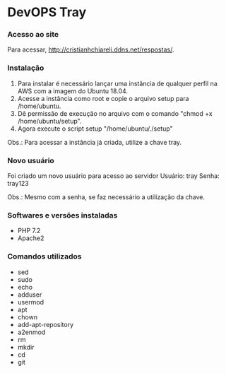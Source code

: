 # DevOPS Tray
### Acesso ao site
Para acessar, http://cristianhchiareli.ddns.net/respostas/.

### Instalação
1. Para instalar é necessário lançar uma instância de qualquer perfil na AWS com a imagem do Ubuntu 18.04.
2. Acesse a instância como root e copie o arquivo setup para /home/ubuntu.
3. Dê permissão de execução no arquivo com o comando "chmod +x /home/ubuntu/setup".
4. Agora execute o script setup "/home/ubuntu/./setup"

Obs.: Para acessar a instância já criada, utilize a chave tray.

### Novo usuário
Foi criado um novo usuário para acesso ao servidor
Usuário: tray
Senha: tray123

Obs.: Mesmo com a senha, se faz necessário a utilização da chave.

### Softwares e versões instaladas
- PHP 7.2
- Apache2

### Comandos utilizados
- sed
- sudo
- echo
- adduser
- usermod
- apt
- chown
- add-apt-repository
- a2enmod
- rm
- mkdir
- cd
- git
